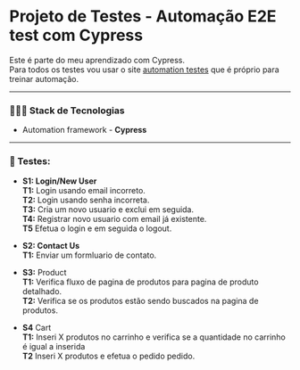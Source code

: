 # Projeto de Testes - Automação E2E test com Cypress
Este é parte do meu aprendizado com Cypress.</br>
Para todos os testes vou usar o site [automation testes](https://automationexercise.com/) que é próprio para treinar automação.

***
### 👨🏻‍💻 Stack de Tecnologias
- Automation framework - **Cypress** 

***
### 🧪 Testes:
- **S1: Login/New User**   
  **T1:** Login usando email incorreto.</br>
  **T2:** Login usando senha incorreta.</br>
  **T3:** Cria um novo usuario e exclui em seguida. </br>
  **T4:** Registrar novo usuario com email já existente.</br>
  **T5** Efetua o login e em seguida o logout.

- **S2: Contact Us**  
  **T1:** Enviar um formluario de contato.

- **S3:** Product</br>
  **T1:** Verifica fluxo de pagina de produtos para pagina de produto detalhado.</br>
  **T2:** Verifica se os produtos estão sendo buscados na pagina de produtos.

- **S4** Cart</br>
  **T1:** Inseri X produtos no carrinho e verifica se a quantidade no carrinho é igual a inserida</br>
  **T2** Inseri X produtos e efetua o pedido pedido.</br>
